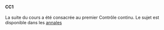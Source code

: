 #### CC1

La suite du cours a été consacrée au premier Contrôle continu.
Le sujet est disponible dans les [annales](../Annales/)
